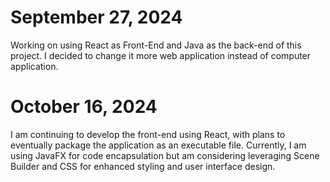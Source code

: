 # September 27, 2024
Working on using React as Front-End and Java as the back-end of this project. 
I decided to change it more web application instead of computer application.

# October 16, 2024
I am continuing to develop the front-end using React, with plans to eventually 
package the application as an executable file. Currently, I am using JavaFX for 
code encapsulation but am considering leveraging Scene Builder and CSS for 
enhanced styling and user interface design.
